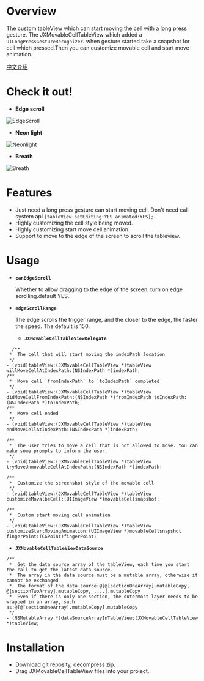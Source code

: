 # Overview

The custom tableView which can start moving the cell with a long press gesture.
The JXMovableCellTableView which added a `UILongPressGestureRecognizer`. when gesture started take a snapshot for cell which pressed.Then you can customize movable cell and start move animation.


[中文介绍](https://www.jianshu.com/p/ce382f9bc794)

# Check it out!

- **Edge scroll**

![EdgeScroll](https://github.com/pujiaxin33/JXMovableCellTableView/blob/master/JXMovableCellTableView/Gifs/EdgeScroll.gif)

- **Neon light**

![Neonlight](https://github.com/pujiaxin33/JXMovableCellTableView/blob/master/JXMovableCellTableView/Gifs/NeonLight.gif)

- **Breath**

![Breath](https://github.com/pujiaxin33/JXMovableCellTableView/blob/master/JXMovableCellTableView/Gifs/Breath.gif)


# Features
- Just need a long press gesture can start moving cell. Don't need call system api `[tableView setEditing:YES animated:YES];`.
- Highly customizing the cell style being moved.
- Highly customizing start move cell animation.
- Support to move to the edge of the screen to scroll the tableview.

# Usage
 
- **`canEdgeScroll`**

  Whether to allow dragging to the edge of the screen, turn on edge scrolling.default YES.

- **`edgeScrollRange`**

  The edge scrolls the trigger range, and the closer to the edge, the faster the speed. The default is 150.
  
  - **`JXMovableCellTableViewDelegate`**
  
```
  /**
 *  The cell that will start moving the indexPath location
 */
- (void)tableView:(JXMovableCellTableView *)tableView willMoveCellAtIndexPath:(NSIndexPath *)indexPath;
/**
 *  Move cell `fromIndexPath` to `toIndexPath` completed
 */
- (void)tableView:(JXMovableCellTableView *)tableView didMoveCellFromIndexPath:(NSIndexPath *)fromIndexPath toIndexPath:(NSIndexPath *)toIndexPath;
/**
 *  Move cell ended
 */
- (void)tableView:(JXMovableCellTableView *)tableView endMoveCellAtIndexPath:(NSIndexPath *)indexPath;

/**
 *  The user tries to move a cell that is not allowed to move. You can make some prompts to inform the user.
 */
- (void)tableView:(JXMovableCellTableView *)tableView tryMoveUnmovableCellAtIndexPath:(NSIndexPath *)indexPath;

/**
 *  Customize the screenshot style of the movable cell
 */
- (void)tableView:(JXMovableCellTableView *)tableView customizeMovalbeCell:(UIImageView *)movableCellsnapshot;

/**
 *  Custom start moving cell animation
 */
- (void)tableView:(JXMovableCellTableView *)tableView customizeStartMovingAnimation:(UIImageView *)movableCellsnapshot fingerPoint:(CGPoint)fingerPoint;
```

- **`JXMovableCellTableViewDataSource`**

```
/**
 *  Get the data source array of the tableView, each time you start the call to get the latest data source.
 *  The array in the data source must be a mutable array, otherwise it cannot be exchanged
 *  The format of the data source:@[@[sectionOneArray].mutableCopy, @[sectionTwoArray].mutableCopy, ....].mutableCopy
 *  Even if there is only one section, the outermost layer needs to be wrapped in an array, such as:@[@[sectionOneArray].mutableCopy].mutableCopy
 */
- (NSMutableArray *)dataSourceArrayInTableView:(JXMovableCellTableView *)tableView;
```

# Installation
  - Download git reposity, decompress zip.
  - Drag JXMovableCellTableView files into your project.
